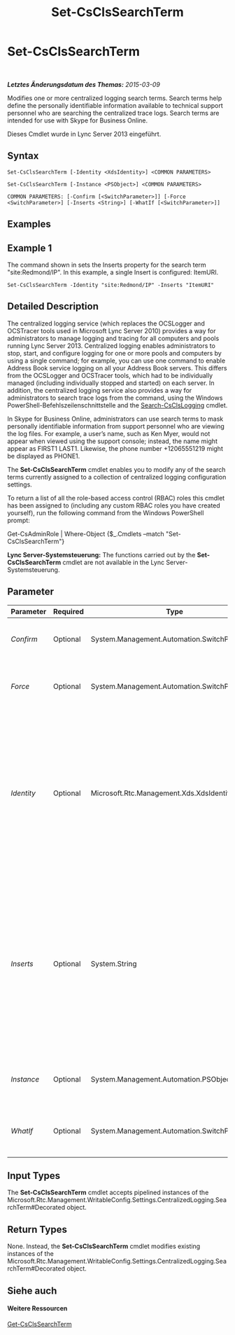 ﻿---
title: Set-CsClsSearchTerm
TOCTitle: Set-CsClsSearchTerm
ms:assetid: 57ccaf25-31ab-4059-8dc4-144f29f3af68
ms:mtpsurl: https://technet.microsoft.com/de-de/library/JJ204911(v=OCS.15)
ms:contentKeyID: 49294064
ms.date: 05/19/2016
mtps_version: v=OCS.15
ms.translationtype: HT
---

# Set-CsClsSearchTerm

 

_**Letztes Änderungsdatum des Themas:** 2015-03-09_

Modifies one or more centralized logging search terms. Search terms help define the personally identifiable information available to technical support personnel who are searching the centralized trace logs. Search terms are intended for use with Skype for Business Online.

Dieses Cmdlet wurde in Lync Server 2013 eingeführt.

## Syntax

    Set-CsClsSearchTerm [-Identity <XdsIdentity>] <COMMON PARAMETERS>

    Set-CsClsSearchTerm [-Instance <PSObject>] <COMMON PARAMETERS>

    COMMON PARAMETERS: [-Confirm [<SwitchParameter>]] [-Force <SwitchParameter>] [-Inserts <String>] [-WhatIf [<SwitchParameter>]]

## Examples

## Example 1

The command shown in sets the Inserts property for the search term "site:Redmond/IP". In this example, a single Insert is configured: ItemURI.

    Set-CsClsSearchTerm -Identity "site:Redmond/IP" -Inserts "ItemURI"

## Detailed Description

The centralized logging service (which replaces the OCSLogger and OCSTracer tools used in Microsoft Lync Server 2010) provides a way for administrators to manage logging and tracing for all computers and pools running Lync Server 2013. Centralized logging enables administrators to stop, start, and configure logging for one or more pools and computers by using a single command; for example, you can use one command to enable Address Book service logging on all your Address Book servers. This differs from the OCSLogger and OCSTracer tools, which had to be individually managed (including individually stopped and started) on each server. In addition, the centralized logging service also provides a way for administrators to search trace logs from the command, using the Windows PowerShell-Befehlszeilenschnittstelle and the [Search-CsClsLogging](search-csclslogging.md) cmdlet.

In Skype for Business Online, administrators can use search terms to mask personally identifiable information from support personnel who are viewing the log files. For example, a user’s name, such as Ken Myer, would not appear when viewed using the support console; instead, the name might appear as FIRST1 LAST1. Likewise, the phone number +12065551219 might be displayed as PHONE1.

The **Set-CsClsSearchTerm** cmdlet enables you to modify any of the search terms currently assigned to a collection of centralized logging configuration settings.

To return a list of all the role-based access control (RBAC) roles this cmdlet has been assigned to (including any custom RBAC roles you have created yourself), run the following command from the Windows PowerShell prompt:

Get-CsAdminRole | Where-Object {$\_.Cmdlets –match "Set-CsClsSearchTerm"}

**Lync Server-Systemsteuerung:** The functions carried out by the **Set-CsClsSearchTerm** cmdlet are not available in the Lync Server-Systemsteuerung.

## Parameter


<table>
<colgroup>
<col style="width: 25%" />
<col style="width: 25%" />
<col style="width: 25%" />
<col style="width: 25%" />
</colgroup>
<thead>
<tr class="header">
<th>Parameter</th>
<th>Required</th>
<th>Type</th>
<th>Description</th>
</tr>
</thead>
<tbody>
<tr class="odd">
<td><p><em>Confirm</em></p></td>
<td><p>Optional</p></td>
<td><p>System.Management.Automation.SwitchParameter</p></td>
<td><p>Prompts you for confirmation before executing the command.</p></td>
</tr>
<tr class="even">
<td><p><em>Force</em></p></td>
<td><p>Optional</p></td>
<td><p>System.Management.Automation.SwitchParameter</p></td>
<td><p>Suppresses the display of any non-fatal error message that might occur when running the command.</p></td>
</tr>
<tr class="odd">
<td><p><em>Identity</em></p></td>
<td><p>Optional</p></td>
<td><p>Microsoft.Rtc.Management.Xds.XdsIdentity</p></td>
<td><p>Unique identifier of the search term to be modified. A search term consists of two parts: the scope where the term is configured (that is, the collection of centralized logging configuration settings where the term can be found) and the term name. For example:</p>
<p>-Identity &quot;site:Redmond/CallID&quot;</p>
<p>You cannot use wildcards when specifying the Identity.</p></td>
</tr>
<tr class="even">
<td><p><em>Inserts</em></p></td>
<td><p>Optional</p></td>
<td><p>System.String</p></td>
<td><p>Specify how personally identifiable information is masked when viewing the log files. For example, the Insert &quot;ItemURI&quot; indicates that user URI information should be masked. As a result, a user URI such as sip:kenmyer@litwareinc.com will appear as a generic URI that hides the user name but preserve the domain name:</p>
<p>Sip:USER1@litwareinc.com</p>
<p>Inserts mask such things as user names and computer names; phone numbers; and IP addresses.</p></td>
</tr>
<tr class="odd">
<td><p><em>Instance</em></p></td>
<td><p>Optional</p></td>
<td><p>System.Management.Automation.PSObject</p></td>
<td><p>Allows you to pass a reference to an object rather than set individual parameter values.</p></td>
</tr>
<tr class="even">
<td><p><em>WhatIf</em></p></td>
<td><p>Optional</p></td>
<td><p>System.Management.Automation.SwitchParameter</p></td>
<td><p>Describes what would happen if you executed the command without actually executing the command.</p></td>
</tr>
</tbody>
</table>


## Input Types

The **Set-CsClsSearchTerm** cmdlet accepts pipelined instances of the Microsoft.Rtc.Management.WritableConfig.Settings.CentralizedLogging.SearchTerm\#Decorated object.

## Return Types

None. Instead, the **Set-CsClsSearchTerm** cmdlet modifies existing instances of the Microsoft.Rtc.Management.WritableConfig.Settings.CentralizedLogging.SearchTerm\#Decorated object.

## Siehe auch

#### Weitere Ressourcen

[Get-CsClsSearchTerm](get-csclssearchterm.md)

